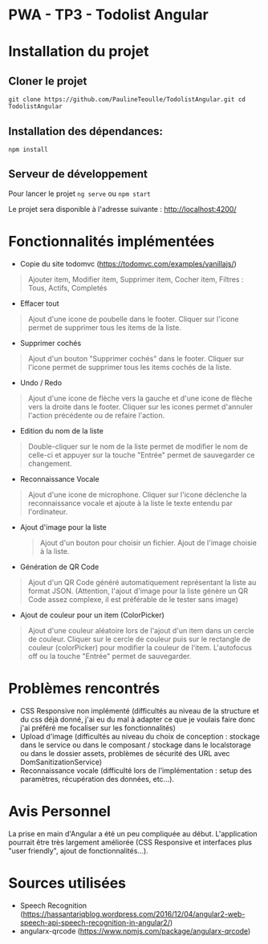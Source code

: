# PWA - TP3 - Todolist Angular

# Installation du projet

## Cloner le projet 
`
   git clone https://github.com/PaulineTeoulle/TodolistAngular.git
   cd TodolistAngular
`
## Installation des dépendances: 
`
  npm install
`
## Serveur de développement

Pour lancer le projet 
 `ng serve` ou `npm start`
 
Le projet sera disponible à l'adresse suivante :  <http://localhost:4200/>

# Fonctionnalités implémentées

- Copie du site todomvc (https://todomvc.com/examples/vanillajs/) 
 >  Ajouter item, Modifier item, Supprimer item, Cocher item, Filtres : Tous, Actifs, Completés
 
- Effacer tout 
 > Ajout d'une icone de poubelle dans le footer. 
 > Cliquer sur l'icone permet de supprimer tous les items de la liste. 

- Supprimer cochés
 > Ajout d'un bouton "Supprimer cochés" dans le footer. 
 > Cliquer sur l'icone permet de supprimer tous les items cochés de la liste.

- Undo / Redo
> Ajout d'une icone de flèche vers la gauche et d'une icone de flèche vers la droite dans le footer. 
> Cliquer sur les icones permet d'annuler l'action précédente ou de refaire l'action.

- Edition du nom de la liste
 > Double-cliquer sur le nom de la liste permet de modifier le nom de celle-ci et appuyer sur la touche "Entrée" permet de sauvegarder ce changement. 

- Reconnaissance Vocale
 > Ajout d'une icone de microphone. 
 > Cliquer sur l'icone déclenche la reconnaissance vocale et ajoute à la liste le texte entendu par l'ordinateur.

- Ajout d'image pour la liste
  > Ajout d'un bouton pour choisir un fichier. 
  > Ajout de l'image choisie à la liste.

- Génération de QR Code
>  Ajout d'un QR Code généré automatiquement représentant la liste au format JSON. 
>  (Attention, l'ajout d'image pour la liste génère un QR Code assez complexe, il est préférable de le tester sans image)

- Ajout de couleur pour un item (ColorPicker) 
 > Ajout d'une couleur aléatoire lors de l'ajout d'un item dans un cercle de couleur.
 > Cliquer sur le cercle de couleur puis sur le rectangle de couleur (colorPicker) pour modifier la couleur de l'item. L'autofocus off ou la touche "Entrée" permet de         sauvegarder.

# Problèmes rencontrés
- CSS Responsive non implémenté (difficultés au niveau de la structure et du css déjà donné, j'ai eu du mal à adapter ce que je voulais faire donc j'ai préféré me focaliser sur les fonctionnalités)
- Upload d'image (difficultés au niveau du choix de conception : stockage dans le service ou dans le composant / stockage dans le localstorage ou dans le dossier assets, problèmes de sécurité des URL avec DomSanitizationService)
- Reconnaissance vocale (difficulté lors de l'implémentation : setup des paramètres, récupération des données, etc...).

# Avis Personnel

La prise en main d'Angular a été un peu compliquée au début.
L'application pourrait être très largement améliorée (CSS Responsive et interfaces plus "user friendly", ajout de fonctionnalités...).

# Sources utilisées 
- Speech Recognition (https://hassantariqblog.wordpress.com/2016/12/04/angular2-web-speech-api-speech-recognition-in-angular2/)
- angularx-qrcode (https://www.npmjs.com/package/angularx-qrcode)
